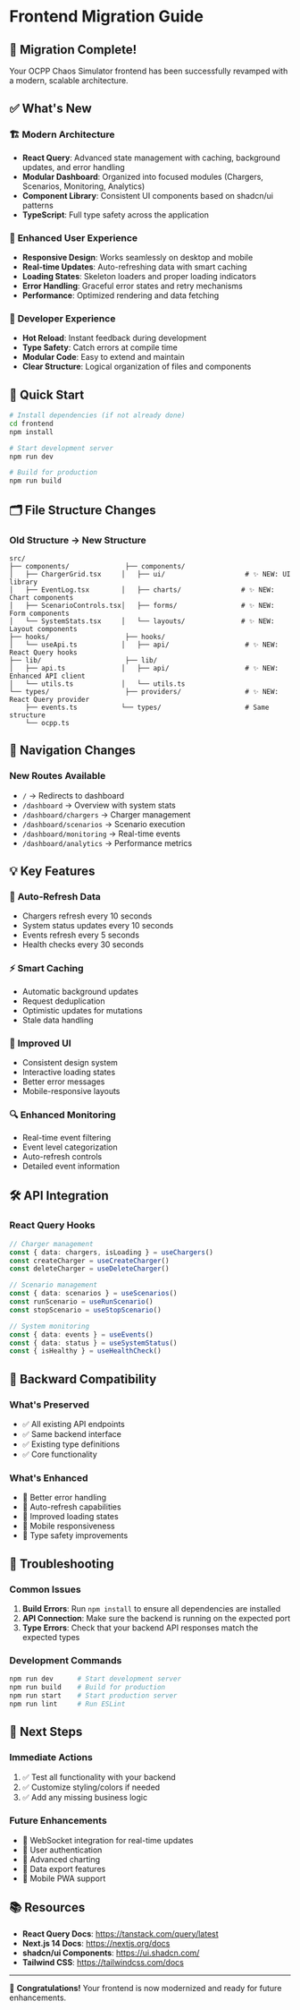 # Frontend Migration Guide

## 🎉 Migration Complete!

Your OCPP Chaos Simulator frontend has been successfully revamped with a modern, scalable architecture.

## ✅ What's New

### 🏗️ **Modern Architecture**
- **React Query**: Advanced state management with caching, background updates, and error handling
- **Modular Dashboard**: Organized into focused modules (Chargers, Scenarios, Monitoring, Analytics)
- **Component Library**: Consistent UI components based on shadcn/ui patterns
- **TypeScript**: Full type safety across the application

### 📱 **Enhanced User Experience**
- **Responsive Design**: Works seamlessly on desktop and mobile
- **Real-time Updates**: Auto-refreshing data with smart caching
- **Loading States**: Skeleton loaders and proper loading indicators  
- **Error Handling**: Graceful error states and retry mechanisms
- **Performance**: Optimized rendering and data fetching

### 🔧 **Developer Experience**
- **Hot Reload**: Instant feedback during development
- **Type Safety**: Catch errors at compile time
- **Modular Code**: Easy to extend and maintain
- **Clear Structure**: Logical organization of files and components

## 🚀 Quick Start

```bash
# Install dependencies (if not already done)
cd frontend
npm install

# Start development server
npm run dev

# Build for production
npm run build
```

## 🗂️ File Structure Changes

### Old Structure → New Structure
```
src/
├── components/              ├── components/
│   ├── ChargerGrid.tsx     │   ├── ui/                    # ✨ NEW: UI library
│   ├── EventLog.tsx        │   ├── charts/               # ✨ NEW: Chart components
│   ├── ScenarioControls.tsx│   ├── forms/                # ✨ NEW: Form components
│   └── SystemStats.tsx     │   └── layouts/              # ✨ NEW: Layout components
├── hooks/                   ├── hooks/
│   └── useApi.ts           │   ├── api/                   # ✨ NEW: React Query hooks
├── lib/                     ├── lib/
│   ├── api.ts              │   ├── api/                   # ✨ NEW: Enhanced API client
│   └── utils.ts            │   └── utils.ts
└── types/                   ├── providers/                # ✨ NEW: React Query provider
    ├── events.ts           └── types/                     # Same structure
    └── ocpp.ts
```

## 📍 Navigation Changes

### New Routes Available
- `/` → Redirects to dashboard
- `/dashboard` → Overview with system stats
- `/dashboard/chargers` → Charger management
- `/dashboard/scenarios` → Scenario execution  
- `/dashboard/monitoring` → Real-time events
- `/dashboard/analytics` → Performance metrics

## 💡 Key Features

### 🔄 **Auto-Refresh Data**
- Chargers refresh every 10 seconds
- System status updates every 10 seconds
- Events refresh every 5 seconds
- Health checks every 30 seconds

### ⚡ **Smart Caching**
- Automatic background updates
- Request deduplication
- Optimistic updates for mutations
- Stale data handling

### 🎨 **Improved UI**
- Consistent design system
- Interactive loading states
- Better error messages
- Mobile-responsive layouts

### 🔍 **Enhanced Monitoring**
- Real-time event filtering
- Event level categorization
- Auto-refresh controls
- Detailed event information

## 🛠️ API Integration

### React Query Hooks
```typescript
// Charger management
const { data: chargers, isLoading } = useChargers()
const createCharger = useCreateCharger()
const deleteCharger = useDeleteCharger()

// Scenario management  
const { data: scenarios } = useScenarios()
const runScenario = useRunScenario()
const stopScenario = useStopScenario()

// System monitoring
const { data: events } = useEvents()
const { data: status } = useSystemStatus() 
const { isHealthy } = useHealthCheck()
```

## 🔧 Backward Compatibility

### What's Preserved
- ✅ All existing API endpoints
- ✅ Same backend interface
- ✅ Existing type definitions
- ✅ Core functionality

### What's Enhanced
- 🚀 Better error handling
- 🚀 Auto-refresh capabilities
- 🚀 Improved loading states
- 🚀 Mobile responsiveness
- 🚀 Type safety improvements

## 🐛 Troubleshooting

### Common Issues
1. **Build Errors**: Run `npm install` to ensure all dependencies are installed
2. **API Connection**: Make sure the backend is running on the expected port
3. **Type Errors**: Check that your backend API responses match the expected types

### Development Commands
```bash
npm run dev      # Start development server
npm run build    # Build for production
npm run start    # Start production server  
npm run lint     # Run ESLint
```

## 🎯 Next Steps

### Immediate Actions
1. ✅ Test all functionality with your backend
2. ✅ Customize styling/colors if needed
3. ✅ Add any missing business logic

### Future Enhancements
- 🔮 WebSocket integration for real-time updates
- 🔮 User authentication
- 🔮 Advanced charting
- 🔮 Data export features
- 🔮 Mobile PWA support

## 📚 Resources

- **React Query Docs**: https://tanstack.com/query/latest
- **Next.js 14 Docs**: https://nextjs.org/docs
- **shadcn/ui Components**: https://ui.shadcn.com/
- **Tailwind CSS**: https://tailwindcss.com/docs

---

🎉 **Congratulations!** Your frontend is now modernized and ready for future enhancements.
